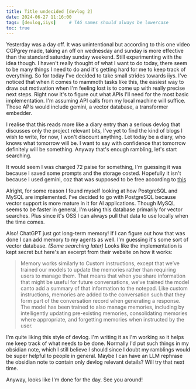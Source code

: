```yaml
---
title: Title undecided [devlog 2]
date: 2024-06-27 11:16:00
tags: [devlog,iiys]     # TAG names should always be lowercase
toc: true
---
```


Yesterday was a day off. It was unintentional but according to this one video CGPgrey made, taking an off on wednesday and sunday is more effective than the standard saturday sunday weekend. Still experimenting with the idea though. I haven't really thought of what I want to do today, there seem to be many things I need to do and it's getting hard for me to keep track of everything. So for today I've decided to take small strides towards iiys. I've noticed that when it comes to mammoth tasks like this, the easiest way to draw out motivation when I'm feeling lost is to come up with really precise next steps. Right now it's to figure out what APIs I'll need for the most basic implementation. I'm assuming API calls from my local machine will suffice. Those APIs would include gemini, a vector database, a transformer embedder.

I realise that this reads more like a diary entry than a serious devlog that discusses only the project relevant bits, I've yet to find the kind of blogs I wish to write, for now, I won't discount anything. Let today be a diary, who knows what tomorrow will be. I want to say with confidence that tomorrow definitely will be something. Anyway that's enough rambling, let's start searching.

It would seem I was charged 72 paise for something, I'm guessing it was because I saved some prompts and the storage costed. Hopefully it isn't because I used gemini, coz that was supposed to be free according to [this](https://ai.google.dev/pricing)

Alright, for some reason I found myself looking at how PostgreSQL and MySQL are implemented. I've decided to go with PostgreSQL because vector support is more mature in it for AI applications. Though MySQL seems to be faster in general, I'm using this database primarily for vector searches. Plus since it's OSS I can always pull that data to use locally when the time comes.

Also! ChatGPT just got long-term memory! If I can figure out how that was done I can add memory to my agents as well. I'm guessing it's some sort of vector database. _(Some searching later)_ Looks like the implementation is kept secret but here's an excerpt from their website on how it works:

> Memory works similarly to Custom instructions, except that we’ve trained our models to update the memories rather than requiring users to manage them. That means that when you share information that might be useful for future conversations, we’ve trained the model canto add a summary of that information to the notepad. 
> Like custom instructions, memories are added to the conversation such that they form part of the conversation record when generating a response. The model has been trained to also manage memories, including by intelligently updating pre-existing memories, consolidating memories where appropriate, and forgetting memories when instructed by the user.

I'm quite liking this style of devlog. I'm writing it as I'm working so it helps me keep track of what needs to be done. Normally I'd put such things in my obsidian note, which I still believe I should since I doubt my ramblings would be super helpful to people in general. Maybe I can have an LLM rephrase the obsidian note to contain only devlog relevant details? Will try that next time.

Anyway, looks like I'm done for the day. See you around!

